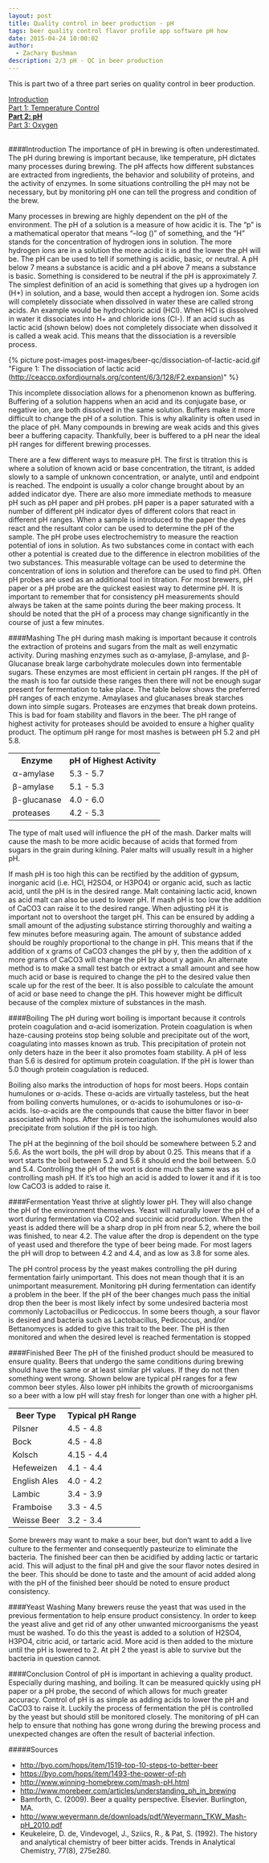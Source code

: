 ```yaml
---
layout: post
title: Quality control in beer production - pH
tags: beer quality control flavor profile app software pH how
date: 2015-04-24 10:00:02
author:
  - Zachary Bushman
description: 2/3 pH - QC in beer production
---
```

This is part two of a three part series on quality control in beer production.

<div>
  <a href="{% post_url /blogs/gastronexus/2015-04-24-quality-control-in-beer-production-intro %}">Introduction</a><br>
  <a href="{% post_url /blogs/gastronexus/2015-04-24-quality-control-in-beer-production-part-1 %}">Part 1: Temperature Control</a><br>
  <strong><a href="{% post_url /blogs/gastronexus/2015-04-24-quality-control-in-beer-production-part-2 %}">Part 2: pH</a></strong><br>
  <a href="{% post_url /blogs/gastronexus/2015-04-24-quality-control-in-beer-production-part-3 %}">Part 3: Oxygen</a><br>
  <br>
</div>

####Introduction
The importance of pH in brewing is often underestimated.  The pH during brewing is important because, like temperature, pH dictates many processes during brewing.  The pH affects how different substances are extracted from ingredients, the behavior and solubility of proteins, and the activity of enzymes.  In some situations controlling the pH may not be necessary, but by monitoring pH one can tell the progress and condition of the brew.

<!--more-->

Many processes in brewing are highly dependent on the pH of the environment.  The pH of a solution is a measure of how acidic it is.  The “p” is a mathematical operator that means “–log ()” of something, and the “H” stands for the concentration of hydrogen ions in solution.  The more hydrogen ions are in a solution the more acidic it is and the lower the pH will be.  The pH can be used to tell if something is acidic, basic, or neutral.  A pH below 7 means a substance is acidic and a pH above 7 means a substance is basic.  Something is considered to be neutral if the pH is approximately 7.  The simplest definition of an acid is something that gives up a hydrogen ion (H+) in solution, and a base, would then accept a hydrogen ion.  Some acids will completely dissociate when dissolved in water these are called strong acids.  An example would be hydrochloric acid (HCl).  When HCl is dissolved in water it dissociates into H+ and chloride ions (Cl-).  If an acid such as lactic acid (shown below) does not completely dissociate when dissolved it is called a weak acid.  This means that the dissociation is a reversible process.

{% picture post-images post-images/beer-qc/dissociation-of-lactic-acid.gif "Figure 1: The dissociation of lactic acid (http://ceaccp.oxfordjournals.org/content/6/3/128/F2.expansion)" %}

This incomplete dissociation allows for a phenomenon known as buffering.  Buffering of a solution happens when an acid and its conjugate base, or negative ion, are both dissolved in the same solution.  Buffers make it more difficult to change the pH of a solution.  This is why alkalinity is often used in the place of pH.  Many compounds in brewing are weak acids and this gives beer a buffering capacity.  Thankfully, beer is buffered to a pH near the ideal pH ranges for different brewing processes.

There are a few different ways to measure pH.  The first is titration this is where a solution of known acid or base concentration, the titrant, is added slowly to a sample of unknown concentration, or analyte, until and endpoint is reached.  The endpoint is usually a color change brought about by an added indicator dye.  There are also more immediate methods to measure pH such as pH paper and pH probes.  pH paper is a paper saturated with a number of different pH indicator dyes of different colors that react in different pH ranges.  When a sample is introduced to the paper the dyes react and the resultant color can be used to determine the pH of the sample.  The pH probe uses electrochemistry to measure the reaction potential of ions in solution.  As two substances come in contact with each other a potential is created due to the difference in electron mobilities of the two substances.  This measurable voltage can be used to determine the concentration of ions in solution and therefore can be used to find pH.  Often pH probes are used as an additional tool in titration.  For most brewers, pH paper or a pH probe are the quickest easiest way to determine pH.  It is important to remember that for consistency pH measurements should always be taken at the same points during the beer making process.  It should be noted that the pH of a process may change significantly in the course of just a few minutes.

####Mashing
The pH during mash making is important because it controls the extraction of proteins and sugars from the malt as well enzymatic activity.   During mashing enzymes such as α-amylase, β-amylase, and β-Glucanase break large carbohydrate molecules down into fermentable sugars.  These enzymes are most efficient in certain pH ranges.  If the pH of the mash is too far outside these ranges then there will not be enough sugar present for fermentation to take place.  The table below shows the preferred pH ranges of each enzyme.  Amaylases and glucanases break starches down into simple sugars.  Proteases are enzymes that break down proteins. This is bad for foam stability and flavors in the beer.  The pH range of highest activity for proteases should be avoided to ensure a higher quality product.  The optimum pH range for most mashes is between pH 5.2 and pH 5.8.

<table class="blog-table table table-striped table-hover">
  <tr>
    <th>Enzyme</th>
    <th>pH of Highest Activity</th>
  </tr>
  <tr>
    <td>α-amylase</td>
    <td>5.3 - 5.7</td>
  </tr>
  <tr>
    <td>β-amylase</td>
    <td>5.1 - 5.3</td>
  </tr>
  <tr>
    <td>β-glucanase</td>
    <td>4.0 - 6.0</td>
  </tr>
  <tr>
    <td>proteases</td>
    <td>4.2 - 5.3</td>
  </tr>
</table>

The type of malt used will influence the pH of the mash.  Darker malts will cause the mash to be more acidic because of acids that formed from sugars in the grain during kilning.  Paler malts will usually result in a higher pH.

If mash pH is too high this can be rectified by the addition of gypsum, inorganic acid (i.e. HCl, H2SO4, or H3PO4) or organic acid, such as lactic acid, until the pH is in the desired range.  Malt containing lactic acid, known as acid malt can also be used to lower pH.  If mash pH is too low the addition of CaCO3 can raise it to the desired range.  When adjusting pH it is important not to overshoot the target pH.  This can be ensured by adding a small amount of the adjusting substance stirring thoroughly and waiting a few minutes before measuring again.  The amount of substance added should be roughly proportional to the change in pH.  This means that if the addition of x grams of CaCO3 changes the pH by y, then the addition of x more grams of CaCO3 will change the pH by about y again. An alternate method is to make a small test batch or extract a small amount and see how much acid or base is required to change the pH to the desired value then scale up for the rest of the beer.  It is also possible to calculate the amount of acid or base need to change the pH.  This however might be difficult because of the complex mixture of substances in the mash.

####Boiling
The pH during wort boiling is important because it controls protein coagulation and α-acid isomerization.  Protein coagulation is when haze-causing proteins stop being soluble and precipitate out of the wort, coagulating into masses known as trub.  This precipitation of protein not only deters haze in the beer it also promotes foam stability.  A pH of less than 5.6 is desired for optimum protein coagulation.  If the pH is lower than 5.0 though protein coagulation is reduced.

Boiling also marks the introduction of hops for most beers.  Hops contain humulones or α-acids.  These α-acids are virtually tasteless, but the heat from boiling converts humulones, or α-acids to isohumulones or iso-α-acids.  Iso-α-acids are the compounds that cause the bitter flavor in beer associated with hops.  After this isomerization the isohumulones would also precipitate from solution if the pH is too high.

The pH at the beginning of the boil should be somewhere between 5.2 and 5.6.  As the wort boils, the pH will drop by about 0.25.  This means that if a wort starts the boil between 5.2 and 5.6 it should end the boil between. 5.0 and 5.4.  Controlling the pH of the wort is done much the same was as controlling mash pH.  If it’s too high an acid is added to lower it and if it is too low CaCO3 is added to raise it.

####Fermentation
Yeast thrive at slightly lower pH.  They will also change the pH of the environment themselves.  Yeast will naturally lower the pH of a wort during fermentation via CO2 and succinic acid production.  When the yeast is added there will be a sharp drop in pH from near 5.2, where the boil was finished, to near 4.2.  The value after the drop is dependent on the type of yeast used and therefore the type of beer being made.  For most lagers the pH will drop to between 4.2 and 4.4, and as low as 3.8 for some ales.

The pH control process by the yeast makes controlling the pH during fermentation fairly unimportant.  This does not mean though that it is an unimportant measurement.  Monitoring pH during fermentation can identify a problem in the beer.  If the pH of the beer changes much pass the initial drop then the beer is most likely infect by some undesired bacteria most commonly Lactobacillus or Pedicoccus.  In some beers though, a sour flavor is desired and bacteria such as Lactobacillus, Pedicoccus, and/or Bettanomyces is added to give this trait to the beer.  The pH is then monitored and when the desired level is reached fermentation is stopped

####Finished Beer
The pH of the finished product should be measured to ensure quality.  Beers that undergo the same conditions during brewing should have the same or at least similar pH values.  If they do not then something went wrong.  Shown below are typical pH ranges for a few common beer styles.  Also lower pH inhibits the growth of microorganisms so a beer with a low pH will stay fresh for longer than one with a higher pH.

<table class="blog-table table table-striped table-hover">
  <tr>
    <th>Beer Type</th>
    <th>Typical pH Range</th>
  </tr>
  <tr>
    <td>Pilsner</td>
    <td>4.5 - 4.8</td>
  </tr>
  <tr>
    <td>Bock</td>
    <td>4.5 - 4.8</td>
  </tr>
  <tr>
    <td>Kolsch</td>
    <td>4.15 - 4.4</td>
  </tr>
  <tr>
    <td>Hefeweizen</td>
    <td>4.1 - 4.4</td>
  </tr>
  <tr>
    <td>English Ales</td>
    <td>4.0 - 4.2</td>
  </tr>
  <tr>
    <td>Lambic</td>
    <td>3.4 - 3.9</td>
  </tr>
  <tr>
    <td>Framboise</td>
    <td>3.3 - 4.5</td>
  </tr>
  <tr>
    <td>Weisse Beer</td>
    <td>3.2 - 3.4</td>
  </tr>
</table>

Some brewers may want to make a sour beer, but don’t want to add a live culture to the fermenter and consequently pasteurize to eliminate the bacteria.  The finished beer can then be acidified by adding lactic or tartaric acid.  This will adjust to the final pH and give the sour flavor notes desired in the beer.  This should be done to taste and the amount of acid added along with the pH of the finished beer should be noted to ensure product consistency.

####Yeast Washing
Many brewers reuse the yeast that was used in the previous fermentation to help ensure product consistency.  In order to keep the yeast alive and get rid of any other unwanted microorganisms the yeast must be washed.  To do this the yeast is added to a solution of H2SO4, H3PO4, citric acid, or tartaric acid.  More acid is then added to the mixture until the pH is lowered to 2.  At pH 2 the yeast is able to survive but the bacteria in question cannot.

####Conclusion
Control of pH is important in achieving a quality product.  Especially during mashing, and boiling.  It can be measured quickly using pH paper or a pH probe, the second of which allows for much greater accuracy.  Control of pH is as simple as adding acids to lower the pH and CaCO3 to raise it.  Luckily the process of fermentation the pH is controlled by the yeast but should still be monitored closely.  The monitoring of pH can help to ensure that nothing has gone wrong during the brewing process and unexpected changes are often the result of bacterial infection.

#####Sources
  * <a href="http://byo.com/hops/item/1519-top-10-steps-to-better-beer">http://byo.com/hops/item/1519-top-10-steps-to-better-beer</a>
  * <a href="https://byo.com/hops/item/1493-the-power-of-ph">https://byo.com/hops/item/1493-the-power-of-ph</a>
  * <a href="http://www.winning-homebrew.com/mash-pH.html">http://www.winning-homebrew.com/mash-pH.html</a>
  * <a href="http://www.morebeer.com/articles/understanding_ph_in_brewing">http://www.morebeer.com/articles/understanding_ph_in_brewing</a>
  * Bamforth, C. (2009). Beer a quality perspective. Elsevier. Burlington, MA.
  * <a href="http://www.weyermann.de/downloads/pdf/Weyermann_TKW_Mash-pH_2010.pdf">http://www.weyermann.de/downloads/pdf/Weyermann_TKW_Mash-pH_2010.pdf</a>
  * Keukeleire, D. de, Vindevogel, J., Sziics, R., & Pat, S. (1992). The history and analytical chemistry of beer bitter acids. Trends in Analytical Chemistry, 77(8), 275e280.
